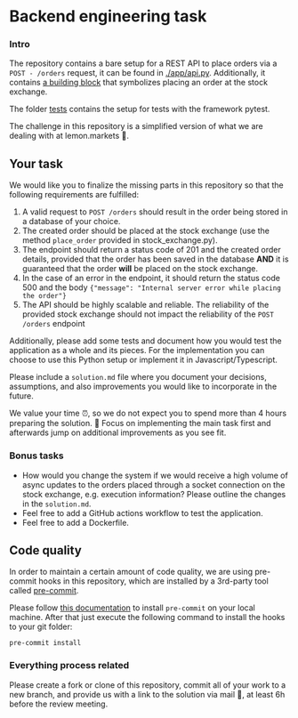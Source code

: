 # Backend engineering task

### Intro 

The repository contains a bare setup for a REST API to place orders via a `POST - /orders` request, it can be found in [./app/api.py](./app/api.py).
Additionally, it contains [a building block](app/controllers/stock_exchange.py) that symbolizes placing an order at the stock exchange.

The folder [tests](./tests) contains the setup for tests with the framework pytest.

The challenge in this repository is a simplified version of what we are dealing with at lemon.markets 🍋. 

## Your task

We would like you to finalize the missing parts in this repository so that the following requirements are fulfilled:
1. A valid request to `POST /orders` should result in the order being stored in a database of your choice.
2. The created order should be placed at the stock exchange (use the method `place_order` provided in stock_exchange.py).
3. The endpoint should return a status code of 201 and the created order details, provided that the order has been saved in the database **AND** it is guaranteed that the order **will** be placed on the stock exchange.  
4. In the case of an error in the endpoint, it should return the status code 500 and the body `{"message": "Internal server error while placing the order"}` 
5. The API should be highly scalable and reliable. The reliability of the provided stock exchange should not impact the reliability of the `POST /orders` endpoint


Additionally, please add some tests and document how you would test the application as a whole and its pieces.
For the implementation you can choose to use this Python setup or implement it in Javascript/Typescript.

Please include a `solution.md` file where you document your decisions, assumptions, and also improvements you would like to incorporate in the future.

We value your time ⏰, so we do not expect you to spend more than 4 hours preparing the solution. 🤗 
Focus on implementing the main task first and afterwards jump on additional improvements as you see fit.

### Bonus tasks
* How would you change the system if we would receive a high volume of async updates to the orders placed through a socket connection on the stock exchange, e.g. execution information? Please outline the changes in the `solution.md`.
* Feel free to add a GitHub actions workflow to test the application.
* Feel free to add a Dockerfile.

## Code quality

In order to maintain a certain amount of code quality, we are using pre-commit hooks
in this repository, which are installed by a 3rd-party tool called [pre-commit](https://pre-commit.com/).

Please follow [this documentation](https://pre-commit.com/#install) to install `pre-commit`
on your local machine. After that just execute the following command to install the hooks
to your git folder:

```shell
pre-commit install
```


###  Everything process related
Please create a fork or clone of this repository, commit all of your work to a new branch, and provide us with a link to the solution via mail 📩, at least 6h before the review meeting.
